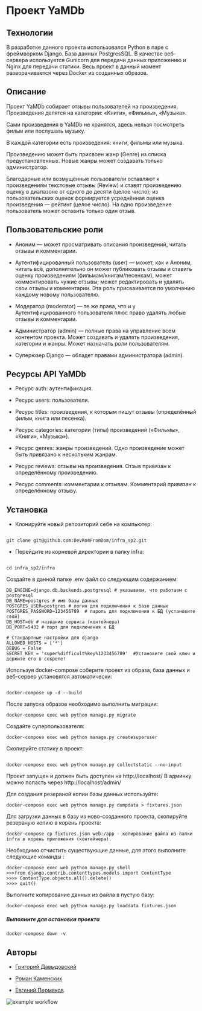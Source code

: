 # Проект YaMDb

## Технологии
В разработке данного проекта использовался Python в паре с фреймворком Django. База данных PostgresSQL. В качестве веб-сервера используется Gunicorn для передачи данных приложению и Nginx для передачи статики. Весь проект в данный момент разворачивается через Docker из созданных образов.  

## Описание


Проект YaMDb собирает отзывы пользователей на произведения. Произведения делятся на категории: «Книги», «Фильмы», «Музыка».

Сами произведения в YaMDb не хранятся, здесь нельзя посмотреть фильм или послушать музыку.

В каждой категории есть произведения: книги, фильмы или музыка.

Произведению может быть присвоен жанр (Genre) из списка предустановленных. Новые жанры может создавать только администратор.

Благодарные или возмущённые пользователи оставляют к произведениям текстовые отзывы (Review) и ставят произведению оценку в диапазоне от одного до десяти (целое число); из пользовательских оценок формируется усреднённая оценка произведения — рейтинг (целое число). На одно произведение пользователь может оставить только один отзыв. 
  

## Пользовательские роли

  

- Аноним — может просматривать описания произведений, читать отзывы и комментарии.

- Аутентифицированный пользователь (user) — может, как и Аноним, читать всё, дополнительно он может публиковать отзывы и ставить оценку произведениям (фильмам/книгам/песенкам), может комментировать чужие отзывы; может редактировать и удалять свои отзывы и комментарии. Эта роль присваивается по умолчанию каждому новому пользователю.

- Модератор (moderator) — те же права, что и у Аутентифицированного пользователя плюс право удалять любые отзывы и комментарии.

- Администратор (admin) — полные права на управление всем контентом проекта. Может создавать и удалять произведения, категории и жанры. Может назначать роли пользователям.

- Суперюзер Django — обладет правами администратора (admin).

  

## Ресурсы API YaMDb

  

- Ресурс auth: аутентификация.

- Ресурс users: пользователи.

- Ресурс titles: произведения, к которым пишут отзывы (определённый фильм, книга или песенка).

- Ресурс categories: категории (типы) произведений («Фильмы», «Книги», «Музыка»).

- Ресурс genres: жанры произведений. Одно произведение может быть привязано к нескольким жанрам.

- Ресурс reviews: отзывы на произведения. Отзыв привязан к определённому произведению.

- Ресурс comments: комментарии к отзывам. Комментарий привязан к определённому отзыву.

  

## Установка

  

- Клонируйте новый репозиторий себе на компьютер:

```

git clone git@github.com:DevRomFromDom/infra_sp2.git

```

  

- Перейдите из корневой директории в папку infra:

```

cd infra_sp2/infra

```


Создайте в данной папке .env файл со следующим содержанием:

```
DB_ENGINE=django.db.backends.postgresql # указываем, что работаем с postgresql
DB_NAME=postgres # имя базы данных
POSTGRES_USER=postgres # логин для подключения к базе данных
POSTGRES_PASSWORD=123456789  # пароль для подключения к БД (установите свой)
DB_HOST=db # название сервиса (контейнера)
DB_PORT=5432 # порт для подключения к БД

# Стандартные настройки для django
ALLOWED_HOSTS = ['*']
DEBUG = False 
SECRET_KEY = 'super%difficult%key%1233456789'  #Установите свой ключ и держите его в секрете!
```
Используя docker-compose соберите проект из образа, база данных и веб-сервер установятся автоматически: 
```

docker-compose up -d --build

```
После запуска образов необходимо выполнить миграции:

```
docker-compose exec web python manage.py migrate
```

Создайте суперпользователя:

```
docker-compose exec web python manage.py createsuperuser
```

Скопируйте статику в проект:

```

docker-compose exec web python manage.py collectstatic --no-input

```

Проект запущен и должен быть доступен на http://localhost/
В админку можно попасть через http://localhost/admin/

Для создания резервной копии базы данных используйте:
```
docker-compose exec web python manage.py dumpdata > fixtures.json
```
Для загрузки данных в базу из ново-созданного проекта, скопируйте резервную копию в корень проекта:
```
docker-compose cp fixtures.json web:/app - копирование файла из папки infra в корень приложения (контейнера). 
```
Необходимо отчистить существующие данные, для этого выполните следующие команды :
```
docker-compose exec web python manage.py shell
>>>from django.contrib.contenttypes.models import ContentType
>>>> ContentType.objects.all().delete()
>>>> quit()
```
Выполните копирование данных из файла в пустую базу:
```
docker-compose exec web python manage.py loaddata fixtures.json
```

##### Выполните для остановки проекта

```
docker-compose down -v 
```

  

## Авторы

  

- [Григорий Давыдовский](https://github.com/lefaur)

- [Роман Каменских](https://github.com/DevRomFromDom) 

- [Евгений Пермяков](https://github.com/Dexie7)

![example workflow](https://github.com/DevRomFromDom/yamdb_final/actions/workflows/yamdb_workflow.yml/badge.svg)
